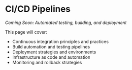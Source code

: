 # CI/CD Pipelines

*Coming Soon: Automated testing, building, and deployment*

This page will cover:
- Continuous integration principles and practices
- Build automation and testing pipelines
- Deployment strategies and environments
- Infrastructure as code and automation
- Monitoring and rollback strategies